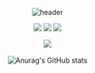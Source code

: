 <div align="center">
  
  ![header](https://capsule-render.vercel.app/api?type=waving&text=SeoheeYoon&fontColor=009999)
  
  
<img src="https://img.shields.io/badge/JAVA-007396?style=for-the-badge&logo=java&logoColor=white">
<img src="https://img.shields.io/badge/github-181717?style=for-the-badge&logo=github&logoColor=white">
<img src="https://img.shields.io/badge/Spring-6DB33F?style=for-the-badge&logo=spring&logoColor=white">
  
<img src="https://github-readme-stats.vercel.app/api/top-langs/?username=seohee0925&layout=compact"><br><br>
![Anurag's GitHub stats](https://github-readme-stats.vercel.app/api?username=seohee0925&show_icons=true&theme=nightowl)

  </div>
  

